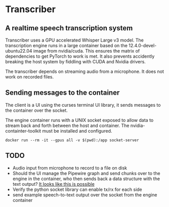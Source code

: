 # Transcriber

## A realtime speech transcription system

Transcriber uses a GPU accelerated Whisper Large v3 model. The transcription engine runs in a large container based on the 12.4.0-devel-ubuntu22.04 image from nvidia/cuda. This ensures the matrix of dependencies to get PyTorch to work is met. It also prevents accidently breaking the host system by fiddling with CUDA and Nvidia drivers.

The transcriber depends on streaming audio from a microphone. It does not work on recorded files.

## Sending messages to the container

The client is a UI using the curses terminal UI library, it sends messages to the container over the socket.

The engine container runs with a UNIX socket exposed to allow data to stream back and forth between the host and container. The nvidia-containter-toolkit must be installed and configured.

`docker run --rm -it --gpus all -v $(pwd):/app socket-server`

## TODO

* Audio input from microphone to record to a file on disk
* Should the UI manage the Pipewire graph and send chunks over to the engine in the container, who then sends back a data structure with the text output? [It looks like this is possible](https://stackoverflow.com/a/75775875)
* Verify the python socket library can enable tx/rx for each side
* send example speech-to-text output over the socket from the engine container
